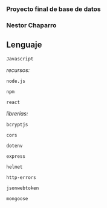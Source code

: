 ### Proyecto final de base de datos
### Nestor Chaparro
## Lenguaje
```
Javascript
```

_recursos:_

```
node.js
```

```
npm
```

```
react
```

_librerias:_

```
bcryptjs
```

```
cors
```

```
dotenv
```

```
express
```

```
helmet
```

```
http-errors
```

```
jsonwebtoken
```

```
mongoose
```
